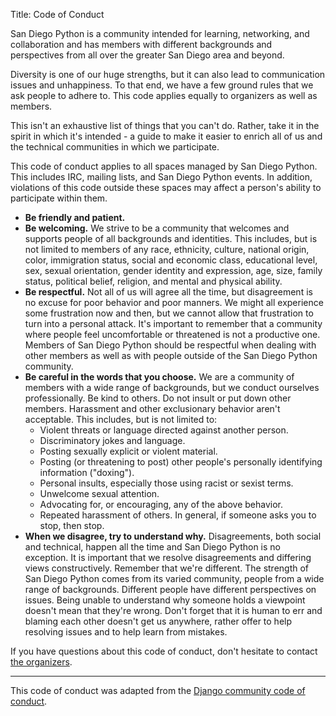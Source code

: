Title: Code of Conduct

San Diego Python is a community intended for learning, networking, and collaboration and has members with different backgrounds and perspectives from all over the greater San Diego area and beyond.

Diversity is one of our huge strengths, but it can also lead to communication issues and unhappiness. To that end, we have a few ground rules that we ask people to adhere to. This code applies equally to organizers as well as members.

This isn't an exhaustive list of things that you can't do. Rather, take it in the spirit in which it's intended - a guide to make it easier to enrich all of us and the technical communities in which we participate.

This code of conduct applies to all spaces managed by San Diego Python. This includes IRC, mailing lists, and San Diego Python events. In addition, violations of this code outside these spaces may affect a person's ability to participate within them.

* **Be friendly and patient.**
* **Be welcoming.** We strive to be a community that welcomes and supports people of all backgrounds and identities. This includes, but is not limited to members of any race, ethnicity, culture, national origin, color, immigration status, social and economic class, educational level, sex, sexual orientation, gender identity and expression, age, size, family status, political belief, religion, and mental and physical ability.
* **Be respectful.** Not all of us will agree all the time, but disagreement is no excuse for poor behavior and poor manners. We might all experience some frustration now and then, but we cannot allow that frustration to turn into a personal attack. It's important to remember that a community where people feel uncomfortable or threatened is not a productive one. Members of San Diego Python should be respectful when dealing with other members as well as with people outside of the San Diego Python community.
* **Be careful in the words that you choose.** We are a community of members with a wide range of backgrounds, but we conduct ourselves professionally. Be kind to others. Do not insult or put down other members. Harassment and other exclusionary behavior aren't acceptable. This includes, but is not limited to:
    * Violent threats or language directed against another person.
    * Discriminatory jokes and language.
    * Posting sexually explicit or violent material.
    * Posting (or threatening to post) other people's personally identifying information ("doxing").
    * Personal insults, especially those using racist or sexist terms.
    * Unwelcome sexual attention.
    * Advocating for, or encouraging, any of the above behavior.
    * Repeated harassment of others. In general, if someone asks you to stop, then stop.
* **When we disagree, try to understand why.** Disagreements, both social and technical, happen all the time and San Diego Python is no exception. It is important that we resolve disagreements and differing views constructively. Remember that we're different. The strength of San Diego Python comes from its varied community, people from a wide range of backgrounds. Different people have different perspectives on issues. Being unable to understand why someone holds a viewpoint doesn't mean that they're wrong. Don't forget that it is human to err and blaming each other doesn't get us anywhere, rather offer to help resolving issues and to help learn from mistakes.


If you have questions about this code of conduct, don't hesitate to contact [the organizers][].

[the organizers]: mailto:sandiegopython-organizers@googlegroups.com


----


This code of conduct was adapted from the [Django community code of conduct](https://www.djangoproject.com/conduct/).
